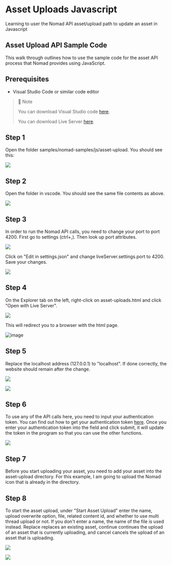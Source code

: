 # Asset Uploads Javascript
Learning to user the Nomad API asset/upload path to update an asset in Javascript

## Asset Upload API Sample Code

This walk through outlines how to use the sample code for the asset API process that Nomad provides using JavaScript.

## Prerequisites

- Visual Studio Code or similar code editor

> 📘 Note
> 
> You can download Visual Studio code [here](https://code.visualstudio.com/).
> 
> You can download Live Server [here](https://ritwickdey.github.io/vscode-live-server/).

## Step 1

Open the folder  samples/nomad-samples/js/asset-upload. You should see this:

![](https://files.readme.io/a6d6e56-image.png)

## Step 2

Open the folder in vscode. You should see the same file contents as above.

![](https://files.readme.io/9641cbb-image.png)

## Step 3

In order to run the Nomad API calls, you need to change your port to port 4200. First go to settings (ctrl+,). Then look up port attributes.

![](https://files.readme.io/7ca4a72-settings.png)

Click on "Edit in settings.json" and change liveServer.settings.port to 4200. Save your changes.

![](https://files.readme.io/199b2b4-liveserver.png)

## Step 4

On the Explorer tab on the left, right-click on asset-uploads.html and click "Open with Live Server".

![](https://files.readme.io/e9af95e-image.png)

This will redirect you to a browser with the html page.

![image](https://github.com/Nomad-Media/samples/assets/47163171/f0b20f08-9069-418c-b2f5-79acba4e08d3)

## Step 5

Replace the localhost address (127.0.0.1) to "localhost". If done correctly, the website should remain after the change.

![](https://files.readme.io/7754ab4-assetuploadweb.png)

![](https://files.readme.io/e79abb2-assset-upload.png)

## Step 6

To use any of the API calls here, you need to input your authentication token. You can find out how to get your authentication token [here](https://github.com/Nomad-Media/samples/blob/main/nomad-samples/js/account-authenticaton/Readme.md). Once you enter your authentication token into the field and click submit, it will update the token in the program so that you can use the other functions.

![](https://files.readme.io/989d36b-image.png)

## Step 7

Before you start uploading your asset, you need to add your asset into the asset-upload directory. For this example, I am going to upload the Nomad icon that is already in the directory.

## Step 8

To start the asset upload, under "Start Asset Upload" enter the name, upload overwrite option, file, related content id, and whether to use multi thread upload or not. If you don't enter a name, the name of the file is used instead. Replace replaces an existing asset, continue continues the upload of an asset that is currently uploading, and cancel cancels the upload of an asset that is uploading.

![](https://files.readme.io/281c773-image.png)

![](https://files.readme.io/ddae26e-image.png)
